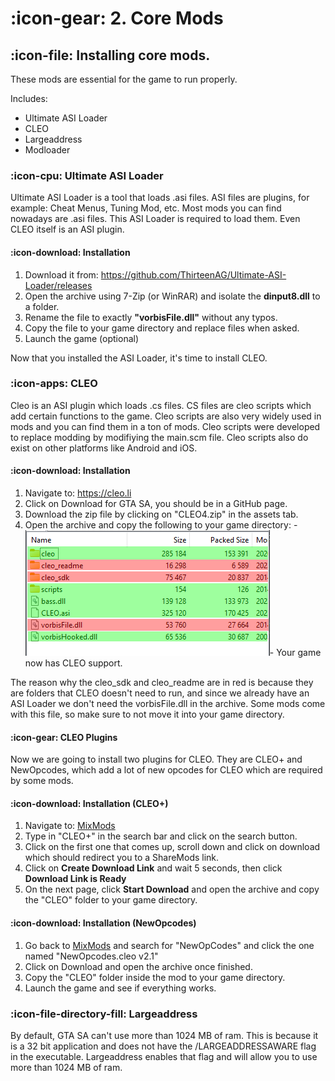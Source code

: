 # :icon-gear: 2. Core Mods
## :icon-file: Installing core mods.
These mods are essential for the game to run properly.

Includes: 
- Ultimate ASI Loader 
- CLEO
- Largeaddress
- Modloader

###  :icon-cpu: Ultimate ASI Loader
Ultimate ASI Loader is a tool that loads .asi files. ASI files are plugins, for example: Cheat Menus, Tuning Mod, etc. Most mods you can find nowadays are .asi files. This ASI Loader is required to load them. Even CLEO itself is an ASI plugin.

#### :icon-download: Installation
1. Download it from: https://github.com/ThirteenAG/Ultimate-ASI-Loader/releases
2. Open the archive using 7-Zip (or WinRAR) and isolate the **dinput8.dll** to a folder.
3. Rename the file to exactly **"vorbisFile.dll"** without any typos.
4. Copy the file to your game directory and replace files when asked.
5. Launch the game (optional)

Now that you installed the ASI Loader, it's time to install CLEO.

### :icon-apps: CLEO
Cleo is an ASI plugin which loads .cs files. CS files are cleo scripts which add certain functions to the game. Cleo scripts are also very widely used in mods and you can find them in a ton of mods. Cleo scripts were developed to replace modding by modifiying the main.scm file. Cleo scripts also do exist on other platforms like Android and iOS.

#### :icon-download: Installation
1. Navigate to: https://cleo.li
2. Click on Download for GTA SA, you should be in a GitHub page.
3. Download the zip file by clicking on "CLEO4.zip" in the assets tab.
4. Open the archive and copy the following to your game directory:
-![Do not copy the folders/files in red, only the green ones.](/images/cleoInstall.png)-
Your game now has CLEO support.

The reason why the cleo_sdk and cleo_readme are in red is because they are folders that CLEO doesn't need to run, and since we already have an ASI Loader we don't need the vorbisFile.dll in the archive. Some mods come with this file, so make sure to not move it into your game directory.

#### :icon-gear: CLEO Plugins
Now we are going to install two plugins for CLEO. They are CLEO+ and NewOpcodes, which add a lot of new opcodes for CLEO which are required by some mods. 

#### :icon-download: Installation (CLEO+)
1. Navigate to: [MixMods](https://mixmods.com.br)
2. Type in "CLEO+" in the search bar and click on the search button.
3. Click on the first one that comes up, scroll down and click on download which should redirect you to a ShareMods link.
4. Click on **Create Download Link** and wait 5 seconds, then click **Download Link is Ready**
5. On the next page, click **Start Download** and open the archive and copy the "CLEO" folder to your game directory.

#### :icon-download: Installation (NewOpcodes)
1. Go back to [MixMods](https://mixmods.com.br) and search for "NewOpCodes" and click the one named "NewOpcodes.cleo v2.1"
2. Click on Download and open the archive once finished.
3. Copy the "CLEO" folder inside the mod to your game directory.
4. Launch the game and see if everything works.

### :icon-file-directory-fill: Largeaddress
By default, GTA SA can't use more than 1024 MB of ram. This is because it is a 32 bit application and does not have the /LARGEADDRESSAWARE flag in the executable. Largeaddress enables that flag and will allow you to use more than 1024 MB of ram. 

